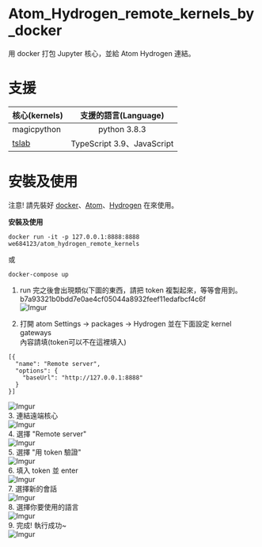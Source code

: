 # Atom_Hydrogen_remote_kernels_by_docker
用 docker 打包 Jupyter 核心，並給 Atom Hydrogen 連結。    

# 支援

| 核心(kernels)                            |    支援的語言(Language)    |
| ---------------------------------------- | :------------------------: |
| magicpython                              |        python 3.8.3        |
| [tslab](https://github.com/yunabe/tslab) | TypeScript 3.9、JavaScript |
# 安裝及使用
注意! 請先裝好 [docker](https://docs.docker.com/desktop/)、[Atom](https://atom.io/)、[Hydrogen](https://github.com/nteract/hydrogen) 在來使用。    

**安裝及使用**

```
docker run -it -p 127.0.0.1:8888:8888 we684123/atom_hydrogen_remote_kernels
```
或
```
docker-compose up
```

1. run 完之後會出現類似下圖的東西，請把 token 複製起來，等等會用到。    
b7a93321b0bdd7e0ae4cf05044a8932feef11edafbcf4c6f    
![Imgur](https://imgur.com/uatWE6j.png)

2. 打開 atom Settings -> packages -> Hydrogen 並在下面設定 kernel gateways     
內容請填(token可以不在這裡填入)    
```
[{
  "name": "Remote server",
  "options": {
    "baseUrl": "http://127.0.0.1:8888"
  }
}]
```
![Imgur](https://imgur.com/3mdVwce.png)    
3. 連結遠端核心    
![Imgur](https://imgur.com/Ap0Yk4x.png)    
4. 選擇 "Remote server"    
![Imgur](https://imgur.com/pf2nxdx.png)    
5. 選擇 "用 token 驗證"    
![Imgur](https://imgur.com/rfX4UmN.png)    
6. 填入 token 並 enter    
![Imgur](https://imgur.com/cmB40Mz.png)    
7. 選擇新的會話    
![Imgur](https://imgur.com/pNhQJJh.png)    
8. 選擇你要使用的語言    
![Imgur](https://imgur.com/DNEjM7h.png)    
9. 完成! 執行成功~    
![Imgur](https://imgur.com/d7xYtyn.png)    
